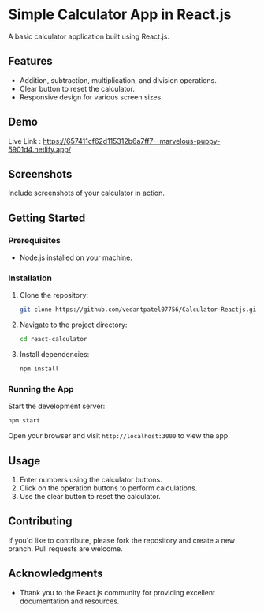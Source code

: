 

# Simple Calculator App in React.js

A basic calculator application built using React.js.

## Features

- Addition, subtraction, multiplication, and division operations.
- Clear button to reset the calculator.
- Responsive design for various screen sizes.

## Demo

Live Link : https://657411cf62d115312b6a7ff7--marvelous-puppy-5901d4.netlify.app/

## Screenshots

Include screenshots of your calculator in action.

## Getting Started

### Prerequisites

- Node.js installed on your machine.

### Installation

1. Clone the repository:

   ```bash
   git clone https://github.com/vedantpatel07756/Calculator-Reactjs.git
   ```

2. Navigate to the project directory:

   ```bash
   cd react-calculator
   ```

3. Install dependencies:

   ```bash
   npm install
   ```

### Running the App

Start the development server:

```bash
npm start
```

Open your browser and visit `http://localhost:3000` to view the app.

## Usage

1. Enter numbers using the calculator buttons.
2. Click on the operation buttons to perform calculations.
3. Use the clear button to reset the calculator.

## Contributing

If you'd like to contribute, please fork the repository and create a new branch. Pull requests are welcome.



## Acknowledgments

- Thank you to the React.js community for providing excellent documentation and resources.

